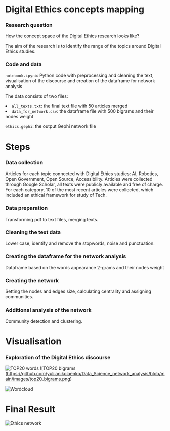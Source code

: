 # Digital Ethics concepts mapping

### Research question
How the concept space of the Digital Ethics research looks like?

The aim of the research is to identify the range of the topics around Digital Ethics studies.

### Code and data
<code>notebook.ipynb</code>: Python code with preprocessing and cleaning the text, visualisation of the discourse and creation of the dataframe for network analysis

The data consists of two files:
<li><code>all_texts.txt</code>: the final text file with 50 articles merged
<li><code>data_for_network.csv</code>: the dataframe file with 500 bigrams and their nodes weight 

<code>ethics.gephi</code>: the output Gephi network file

# Steps
### Data collection
Articles for each topic connected with Digital Ethics studies: AI, Robotics, Open Government, Open Source, Accessibility.
Articles were collected through Google Scholar, all texts were publicly available and free of charge. For each category, 10 of the most recent articles were collected, which included an ethical framework for study of Tech.

### Data preparation
Transforming pdf to text files, merging texts.

### Cleaning the text data
Lower case, identify and remove the stopwords, noise and punctuation.

### Creating the dataframe for the network analysis 
Dataframe based on the words appearance 2-grams and their nodes weight

### Creating the network 
Setting the nodes and edges size, calculating centrality and assigning communities.

### Additional analysis of the network
Community detection and clustering.

# Visualisation 
### Exploration of the Digital Ethics discourse
![TOP20 words](https://github.com/yuliianikolaenko/Data_Science_network_analysis/blob/main/images/top20_words.png) ![TOP20 bigrams (https://github.com/yuliianikolaenko/Data_Science_network_analysis/blob/main/images/top20_bigrams.png)

![Wordcloud](https://github.com/yuliianikolaenko/Data_Science_network_analysis/blob/main/images/wordcloud.png)

# Final Result
![Ethics network](https://github.com/yuliianikolaenko/Data_Science_network_analysis/blob/main/images/ethics%20network.png)


